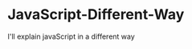                                                                                                                                                                                                                                                             
# JavaScript-Different-Way
I'll explain javaScript in a different way       
  









